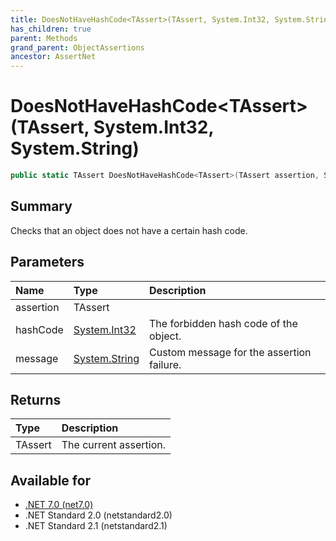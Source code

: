 ```yaml
---
title: DoesNotHaveHashCode<TAssert>(TAssert, System.Int32, System.String)
has_children: true
parent: Methods
grand_parent: ObjectAssertions
ancestor: AssertNet
---
```

# DoesNotHaveHashCode&lt;TAssert&gt;(TAssert, System.Int32, System.String)

```csharp
public static TAssert DoesNotHaveHashCode<TAssert>(TAssert assertion, System.Int32 hashCode, System.String message);
```

## Summary
Checks that an object does not have a certain hash code.

## Parameters
| Name      | Type                                                                        | Description                               |
|:----------|:----------------------------------------------------------------------------|:------------------------------------------|
| assertion | TAssert                                                                     |                                           |
| hashCode  | [System.Int32](https://learn.microsoft.com/en-us/dotnet/api/system.int32)   | The forbidden hash code of the object.    |
| message   | [System.String](https://learn.microsoft.com/en-us/dotnet/api/system.string) | Custom message for the assertion failure. |


## Returns
| Type    | Description            |
|:--------|:-----------------------|
| TAssert | The current assertion. |

## Available for
- [.NET 7.0 (net7.0)](https://versionsof.net/core/7.0/)
- .NET Standard 2.0 (netstandard2.0)
- .NET Standard 2.1 (netstandard2.1)
